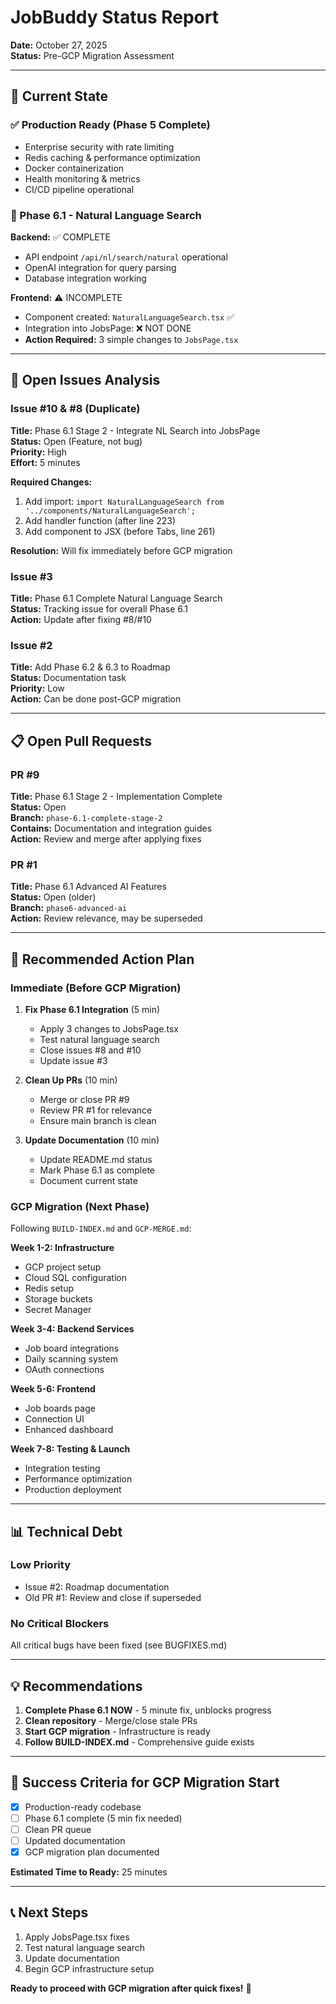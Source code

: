 # JobBuddy Status Report
**Date:** October 27, 2025  
**Status:** Pre-GCP Migration Assessment

---

## 🎯 Current State

### ✅ Production Ready (Phase 5 Complete)
- Enterprise security with rate limiting
- Redis caching & performance optimization
- Docker containerization
- Health monitoring & metrics
- CI/CD pipeline operational

### 🔄 Phase 6.1 - Natural Language Search
**Backend:** ✅ COMPLETE
- API endpoint `/api/nl/search/natural` operational
- OpenAI integration for query parsing
- Database integration working

**Frontend:** ⚠️ INCOMPLETE
- Component created: `NaturalLanguageSearch.tsx` ✅
- Integration into JobsPage: ❌ NOT DONE
- **Action Required:** 3 simple changes to `JobsPage.tsx`

---

## 🐛 Open Issues Analysis

### Issue #10 & #8 (Duplicate)
**Title:** Phase 6.1 Stage 2 - Integrate NL Search into JobsPage  
**Status:** Open (Feature, not bug)  
**Priority:** High  
**Effort:** 5 minutes

**Required Changes:**
1. Add import: `import NaturalLanguageSearch from '../components/NaturalLanguageSearch';`
2. Add handler function (after line 223)
3. Add component to JSX (before Tabs, line 261)

**Resolution:** Will fix immediately before GCP migration

### Issue #3
**Title:** Phase 6.1 Complete Natural Language Search  
**Status:** Tracking issue for overall Phase 6.1  
**Action:** Update after fixing #8/#10

### Issue #2
**Title:** Add Phase 6.2 & 6.3 to Roadmap  
**Status:** Documentation task  
**Priority:** Low  
**Action:** Can be done post-GCP migration

---

## 📋 Open Pull Requests

### PR #9
**Title:** Phase 6.1 Stage 2 - Implementation Complete  
**Status:** Open  
**Branch:** `phase-6.1-complete-stage-2`  
**Contains:** Documentation and integration guides  
**Action:** Review and merge after applying fixes

### PR #1
**Title:** Phase 6.1 Advanced AI Features  
**Status:** Open (older)  
**Branch:** `phase6-advanced-ai`  
**Action:** Review relevance, may be superseded

---

## 🚀 Recommended Action Plan

### Immediate (Before GCP Migration)

1. **Fix Phase 6.1 Integration** (5 min)
   - Apply 3 changes to JobsPage.tsx
   - Test natural language search
   - Close issues #8 and #10
   - Update issue #3

2. **Clean Up PRs** (10 min)
   - Merge or close PR #9
   - Review PR #1 for relevance
   - Ensure main branch is clean

3. **Update Documentation** (10 min)
   - Update README.md status
   - Mark Phase 6.1 as complete
   - Document current state

### GCP Migration (Next Phase)

Following `BUILD-INDEX.md` and `GCP-MERGE.md`:

**Week 1-2: Infrastructure**
- GCP project setup
- Cloud SQL configuration
- Redis setup
- Storage buckets
- Secret Manager

**Week 3-4: Backend Services**
- Job board integrations
- Daily scanning system
- OAuth connections

**Week 5-6: Frontend**
- Job boards page
- Connection UI
- Enhanced dashboard

**Week 7-8: Testing & Launch**
- Integration testing
- Performance optimization
- Production deployment

---

## 📊 Technical Debt

### Low Priority
- Issue #2: Roadmap documentation
- Old PR #1: Review and close if superseded

### No Critical Blockers
All critical bugs have been fixed (see BUGFIXES.md)

---

## 💡 Recommendations

1. **Complete Phase 6.1 NOW** - 5 minute fix, unblocks progress
2. **Clean repository** - Merge/close stale PRs
3. **Start GCP migration** - Infrastructure is ready
4. **Follow BUILD-INDEX.md** - Comprehensive guide exists

---

## 🎯 Success Criteria for GCP Migration Start

- [x] Production-ready codebase
- [ ] Phase 6.1 complete (5 min fix needed)
- [ ] Clean PR queue
- [ ] Updated documentation
- [x] GCP migration plan documented

**Estimated Time to Ready:** 25 minutes

---

## 📞 Next Steps

1. Apply JobsPage.tsx fixes
2. Test natural language search
3. Update documentation
4. Begin GCP infrastructure setup

**Ready to proceed with GCP migration after quick fixes!** 🚀
